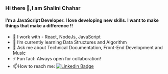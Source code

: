 ### Hi there 👋,I am Shalini Chahar

#### I’m a JavaScript Developer. I love developing new skills. I want to make things that make a difference !!

- 🔭 I work with - React, NodeJs, JavaScript
- 🌱 I’m currently learning Data Structures and Algorithm
- 💬 Ask me about Technical Documentation, Front-End Development and Music
- ⚡ Fun fact: Always open for collaboration!
- :mailbox:How to reach me: [![Linkedin Badge](https://img.shields.io/badge/-kakbar-blue?style=flat&logo=Linkedin&logoColor=white)]([your-linkedin-url](https://www.linkedin.com/in/shalini-chahar-a93a0b185/)https://www.linkedin.com/in/shalini-chahar-a93a0b185/)
   
